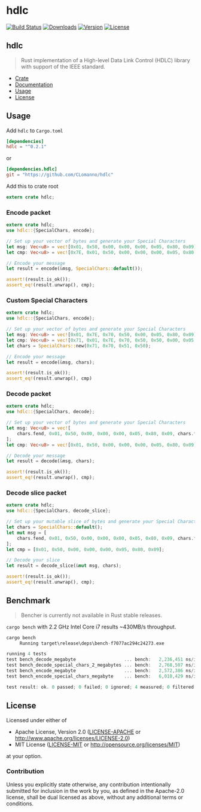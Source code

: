 # hdlc 

[![Build Status](https://travis-ci.org/CLomanno/hdlc.svg?branch=master)](https://travis-ci.org/CLomanno/hdlc)
[![Downloads](https://img.shields.io/crates/d/hdlc.svg?style=flat-square)](https://crates.io/crates/hdlc/)
[![Version](https://img.shields.io/crates/v/hdlc.svg?style=flat-square)](https://crates.io/crates/hdlc/)
[![License](https://img.shields.io/crates/l/hdlc.svg?style=flat-square)](https://crates.io/crates/hdlc/)

## hdlc

> Rust implementation of a High-level Data Link Control (HDLC) library with support of the IEEE standard.

* [Crate](https://crates.io/crates/hdlc)
* [Documentation](https://docs.rs/hdlc/)
* [Usage](#usage)
* [License](#license)

## Usage

Add `hdlc` to `Cargo.toml`

```toml
[dependencies]
hdlc = "^0.2.1"
```

or

```toml
[dependencies.hdlc]
git = "https://github.com/CLomanno/hdlc"
```

Add this to crate root

```rust
extern crate hdlc;
```

### Encode packet

```rust
extern crate hdlc;
use hdlc::{SpecialChars, encode};

// Set up your vector of bytes and generate your Special Characters
let msg: Vec<u8> = vec![0x01, 0x50, 0x00, 0x00, 0x00, 0x05, 0x80, 0x09];
let cmp: Vec<u8> = vec![0x7E, 0x01, 0x50, 0x00, 0x00, 0x00, 0x05, 0x80, 0x09, 0x7E];

// Encode your message
let result = encode(&msg, SpecialChars::default());

assert!(result.is_ok());
assert_eq!(result.unwrap(), cmp);
```

### Custom Special Characters

```rust
extern crate hdlc;
use hdlc::{SpecialChars, encode};

// Set up your vector of bytes and generate your Special Characters
let msg: Vec<u8> = vec![0x01, 0x7E, 0x70, 0x50, 0x00, 0x05, 0x80, 0x09];
let cmp: Vec<u8> = vec![0x71, 0x01, 0x7E, 0x70, 0x50, 0x50, 0x00, 0x05, 0x80, 0x09, 0x71];
let chars = SpecialChars::new(0x71, 0x70, 0x51, 0x50);

// Encode your message
let result = encode(&msg, chars);

assert!(result.is_ok());
assert_eq!(result.unwrap(), cmp)
```

### Decode packet

```rust
extern crate hdlc;
use hdlc::{SpecialChars, decode};

// Set up your vector of bytes and generate your Special Characters
let msg: Vec<u8> = vec![
    chars.fend, 0x01, 0x50, 0x00, 0x00, 0x00, 0x05, 0x80, 0x09, chars.fend,
];
let cmp: Vec<u8> = vec![0x01, 0x50, 0x00, 0x00, 0x00, 0x05, 0x80, 0x09];

// Decode your message
let result = decode(&msg, chars);

assert!(result.is_ok());
assert_eq!(result.unwrap(), cmp);
```

### Decode slice packet

```rust
extern crate hdlc;
use hdlc::{SpecialChars, decode_slice};

// Set up your mutable slice of bytes and generate your Special Characters
let chars = SpecialChars::default();
let mut msg = [
    chars.fend, 0x01, 0x50, 0x00, 0x00, 0x00, 0x05, 0x80, 0x09, chars.fend,
];
let cmp = [0x01, 0x50, 0x00, 0x00, 0x00, 0x05, 0x80, 0x09];

// Decode your slice
let result = decode_slice(&mut msg, chars);

assert!(result.is_ok());
assert_eq!(result.unwrap(), cmp);
```

## Benchmark

> Bencher is currently not available in Rust stable releases.

`cargo bench` with 2.2 GHz Intel Core i7 results ~430MB/s throughput.

```rust
cargo bench
     Running target\release\deps\bench-f7077ac294c24273.exe

running 4 tests
test bench_decode_megabyte                  ... bench:   2,236,451 ns/iter (+/- 179,942)
test bench_decode_special_chars_2_megabytes ... bench:   2,768,507 ns/iter (+/- 642,225)
test bench_encode_megabyte                  ... bench:   2,572,386 ns/iter (+/- 582,359)
test bench_encode_special_chars_megabyte    ... bench:   6,010,429 ns/iter (+/- 1,087,538)

test result: ok. 0 passed; 0 failed; 0 ignored; 4 measured; 0 filtered out
```

## License

Licensed under either of

* Apache License, Version 2.0 ([LICENSE-APACHE](LICENSE-APACHE) or <http://www.apache.org/licenses/LICENSE-2.0>)
* MIT License ([LICENSE-MIT](LICENSE-MIT) or <http://opensource.org/licenses/MIT>)

at your option.

### Contribution

Unless you explicitly state otherwise, any contribution intentionally submitted
for inclusion in the work by you, as defined in the Apache-2.0 license, shall be dual licensed as above, without any
additional terms or conditions.

